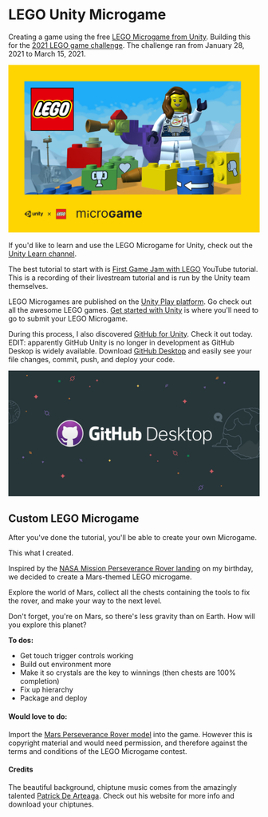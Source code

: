 # LEGO Unity Microgame

Creating a game using the free [LEGO Microgame from Unity](https://store.unity.com/lego-microgame). Building this for the [2021 LEGO game challenge](https://ideas.lego.com/blogs/a4ae09b6-0d4c-4307-9da8-3ee9f3d368d6/post/d82d4bfe-12af-4498-a25d-12b118a6d718). The challenge ran from January 28, 2021 to March 15, 2021.

![](https://github.com/MishManners/LEGO-Unity/blob/main/1055f848-b61d-440e-a059-0ca72e7d8b6b.jpg?raw=true)

If you'd like to learn and use the LEGO Microgame for Unity, check out the [Unity Learn channel](https://learn.unity.com/project/lego-template).

The best tutorial to start with is [First Game Jam with LEGO](https://www.youtube.com/watch?reload=9&v=pq_hjSUbrXs&feature=emb_rel_end&ab_channel=Unity) YouTube tutorial. This is a recording of their livestream tutorial and is run by the Unity team themselves.

LEGO Microgames are published on the [Unity Play platform](https://play.unity.com/). Go check out all the awesome LEGO games. [Get started with Unity](https://store.unity.com/lego-microgame?_ga=2.62865583.2020612240.1612847856-2003228940.1612847856) is where you'll need to go to submit your LEGO Microgame.

During this process, I also discovered [GitHub for Unity](https://unity.github.com/). Check it out today.
EDIT: apparently GitHub Unity is no longer in development as GitHub Deskop is widely available. Download [GitHub Desktop](https://desktop.github.com/) and easily see your file changes, commit, push, and deploy your code.

![](https://github.com/MishManners/LEGO-Unity/blob/main/github-desktop.jpg)

## Custom LEGO Microgame

After you've done the tutorial, you'll be able to create your own Microgame.

This what I created.

Inspired by the [NASA Mission Perseverance Rover landing](https://mars.nasa.gov/mars2020/timeline/landing/entry-descent-landing/) on my birthday, we decided to create a Mars-themed LEGO microgame.

Explore the world of Mars, collect all the chests containing the tools to fix the rover, and make your way to the next level.

Don't forget, you're on Mars, so there's less gravity than on Earth. How will you explore this planet?

**To dos:**
- Get touch trigger controls working
- Build out environment more
- Make it so crystals are the key to winnings (then chests are 100% completion)
- Fix up hierarchy
- Package and deploy

#### Would love to do:

Import the [Mars Perseverance Rover model](https://mars.nasa.gov/resources/25042/mars-perseverance-rover-3d-model/) into the game. However this is copyright material and would need permission, and therefore against the terms and conditions of the LEGO Microgame contest.

#### Credits

The beautiful background, chiptune music comes from the amazingly talented [Patrick De Arteaga](https://patrickdearteaga.com/). Check out his website for more info and download your chiptunes.

